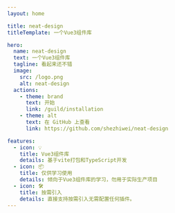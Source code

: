 ```yaml
---
layout: home

title: neat-design
titleTemplate: 一个Vue3组件库

hero:
  name: neat-design
  text: 一个Vue3组件库
  tagline: 看起来还不错
  image:
    src: /logo.png
    alt: neat-design
  actions:
    - theme: brand
      text: 开始
      link: /guild/installation
    - theme: alt
      text: 在 GitHub 上查看
      link: https://github.com/shezhiwei/neat-design

features:
  - icon: 💡
    title: Vue3组件库
    details: 基于vite打包和TypeScript开发
  - icon: 📦
    title: 仅供学习使用
    details: 倾向于Vue3组件库的学习，勿用于实际生产项目
  - icon: 🛠️
    title: 按需引入
    details: 直接支持按需引入无需配置任何插件。
---
```

